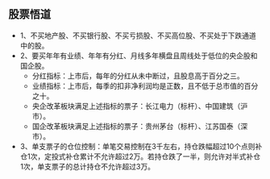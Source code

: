 ## 股票悟道
* 1、不买地产股、不买银行股、不买亏损股、不买高位股、不买处于下跌通道中的股。
* 2、要买年年有业绩、年年有分红、月线多年横盘且周线处于低位的央企股和国企股。
  - 分红指标：上市后，每年的分红从未中断过，且股息高于百分之三。
  - 业绩指标：上市后，每季的扣非净利润均是正数，且不低于总市值的百分之十。
  - 央企改革板块满足上述指标的票子：长江电力（标杆）、中国建筑（沪市）。
  - 国企改革板块满足上述指标的票子：贵州茅台（标杆）、江苏国泰（深市）。
* 3、单支票子的仓位控制：单笔交易控制在3千左右，持仓跌幅超过10个点则补仓1次，定投式补仓累计不允许超过2万。若持仓跌了一半，则允许对半式补仓1次，单支票子的总计持仓不允许超过3万。
